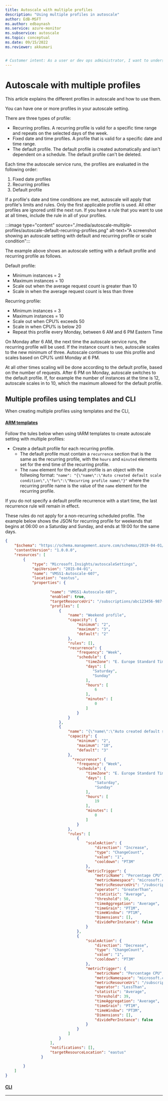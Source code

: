 ```yaml
---
title: Autoscale with multiple profiles
description: "Using multiple profiles in autoscale"
author: EdB-MSFT
ms.author: edbaynash
ms.service: azure-monitor
ms.subservice: autoscale
ms.topic: conceptual
ms.date: 09/15/2022
ms.reviewer: akkumari


# Customer intent: As a user or dev ops administrator, I want to understand how set up autoscale with more than one profile so I can scale my resources with more flexibility.
---
```


# Autoscale with multiple profiles

This article explains the different profiles in autoscale and how to use them.

You can have one or more profiles in your autoscale setting.

There are three types of profile:

* Recurring profiles. A recurring profile is valid for a specific time range and repeats on the selected days of the week.
* Fixed date and time profiles. A profile that is valid for a specific date and time range.
* The default profile. The default profile is created automatically and isn't dependent on a schedule. The default profile can't be deleted.
  
Each time the autoscale service runs, the profiles are evaluated in the following order:

1. Fixed date profiles
1. Recurring profiles
1. Default profile

If a profile's date and time conditions are met, autoscale will apply that profile's limits and rules. Only the first applicable profile is used. All other profiles are ignored until the next run. If you have a rule that you want to use at all times, include the rule in all of your profiles.

:::image type="content" source="./media/autoscale-multiple-profiles/autoscale-default-recurring-profiles.png" alt-text="A screenshot showing an autoscale setting with default and recurring profile or scale condition":::

The example above shows an autoscale setting with a default profile and recurring profile as follows.

Default profile:

* Minimum instances = 2
* Maximum instances = 10
* Scale out when the average request count is greater than 10
* Scale in when the average request count is less than three

Recurring profile:

* Minimum instances = 3
* Maximum instances = 10
* Scale out when CPU% exceeds 50
* Scale in when CPU% is below 20
* Repeat this profile every Monday, between 6 AM and 6 PM Eastern Time

On Monday after 6 AM, the next time the autoscale service runs, the recurring profile will be used. If the instance count is two, autoscale scales to the new minimum of three. Autoscale continues to use this profile and scales based on CPU% until Monday at 6 PM.

At all other times scaling will be done according to the default profile, based on the number of requests.
After 6 PM on Monday, autoscale switches to the default profile. If, for example the number of instances at the time is 12, autoscale scales in to 10, which the maximum allowed for the default profile.

## Multiple profiles using templates and CLI

When creating multiple profiles using templates and the CLI, 

#### [ARM templates](#tab/templates)

Follow the tules below when using tARM templates to create autoscale setting with multiple profiles:

* Create a default profile for each recurring profile.
    * The default profile must contain a `recurrence` section that is the same as the recurring profile, with the `hours` and `minuted` elements set for the end time of the recurring profile.
    * The `name` element for the default profile is an object with the follwoing format: `"name": "{\"name\":\"Auto created default scale condition\",\"for\":\"Recurring profile name\"}"` where the recurring profile name is the value of the `name` element for the recurring profile.

If you do not specify a default profile recurrence with a start time, the last recurrence rule will remain in effect.

These rules do not apply for a non-recurring scheduled profile.
The example below shows the JSON for  recurring profile for weekends that begins at 06:00 on a Saturday and Sunday, and ends at 19:00 for the same days.

``` JSON
{
    "$schema": "https://schema.management.azure.com/schemas/2019-04-01/deploymentTemplate.json#",
    "contentVersion": "1.0.0.0",
    "resources": [
        {
            "type": "Microsoft.Insights/autoscaleSettings",
            "apiVersion": "2015-04-01",
            "name": "VMSS1-Autoscale-607",
            "location": "eastus",
            "properties": {
                
                    "name": "VMSS1-Autoscale-607",
                    "enabled": true,
                    "targetResourceUri": "/subscriptions/abc123456-987-f6e5-d43c-9a8d8e7f6541/resourceGroups/rg-vmss1/providers/Microsoft.Compute/virtualMachineScaleSets/VMSS1",
                    "profiles": [
                        {
                            "name": "Weekend profile",
                            "capacity": {
                                "minimum": "2",
                                "maximum": "3",
                                "default": "2"
                            },
                            "rules": [],
                            "recurrence": {
                                "frequency": "Week",
                                "schedule": {
                                    "timeZone": "E. Europe Standard Time",
                                    "days": [
                                       "Saturday",
                                       "Sunday"
                                    ],
                                    "hours": [
                                        6
                                    ],
                                    "minutes": [
                                        0
                                    ]
                                }
                            }
                        },
                        {
                            "name": "{\"name\":\"Auto created default scale condition\",\"for\":\"Weekend profile\"}",
                            "capacity": {
                                "minimum": "2",
                                "maximum": "10",
                                "default": "3"
                            },
                              "recurrence": {
                                "frequency": "Week",
                                "schedule": {
                                    "timeZone": "E. Europe Standard Time",
                                    "days": [
                                        "Saturday",
                                        "Sunday"
                                    ],
                                    "hours": [
                                        19
                                    ],
                                    "minutes": [
                                        0
                                    ]
                                }
                            },
                            "rules": [
                                {
                                    "scaleAction": {
                                        "direction": "Increase",
                                        "type": "ChangeCount",
                                        "value": "1",
                                        "cooldown": "PT3M"
                                    },
                                    "metricTrigger": {
                                        "metricName": "Percentage CPU",
                                        "metricNamespace": "microsoft.compute/virtualmachinescalesets",
                                        "metricResourceUri": "/subscriptions/abc123456-987-f6e5-d43c-9a8d8e7f6541/resourceGroups/rg-vmss1/providers/Microsoft.Compute/virtualMachineScaleSets/VMSS1",
                                        "operator": "GreaterThan",
                                        "statistic": "Average",
                                        "threshold": 50,
                                        "timeAggregation": "Average",
                                        "timeGrain": "PT1M",
                                        "timeWindow": "PT1M",
                                        "Dimensions": [],
                                        "dividePerInstance": false
                                    }
                                },
                                {
                                    "scaleAction": {
                                        "direction": "Decrease",
                                        "type": "ChangeCount",
                                        "value": "1",
                                        "cooldown": "PT3M"
                                    },
                                    "metricTrigger": {
                                        "metricName": "Percentage CPU",
                                        "metricNamespace": "microsoft.compute/virtualmachinescalesets",
                                        "metricResourceUri": "/subscriptions/abc123456-987-f6e5-d43c-9a8d8e7f6541/resourceGroups/rg-vmss1/providers/Microsoft.Compute/virtualMachineScaleSets/VMSS1",
                                        "operator": "LessThan",
                                        "statistic": "Average",
                                        "threshold": 39,
                                        "timeAggregation": "Average",
                                        "timeGrain": "PT1M",
                                        "timeWindow": "PT3M",
                                        "Dimensions": [],
                                        "dividePerInstance": false
                                    }
                                }
                            ]
                        }
                    ],
                    "notifications": [],
                    "targetResourceLocation": "eastus"
                }
            
        }
    ]
}
```

#### [CLI](#tab/cli)

<!--- Content here  -->

--- 
